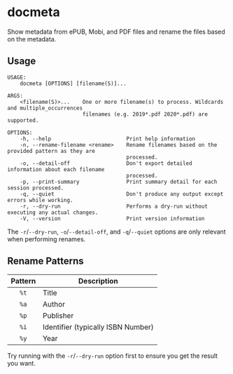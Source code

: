 # docmeta

Show metadata from ePUB, Mobi, and PDF files and rename the files based on the metadata.

## Usage

```console
USAGE:
    docmeta [OPTIONS] [filename(S)]...

ARGS:
    <filename(S)>...    One or more filename(s) to process. Wildcards and multiple_occurrences
                        filenames (e.g. 2019*.pdf 2020*.pdf) are supported.

OPTIONS:
    -h, --help                        Print help information
    -n, --rename-filename <rename>    Rename filenames based on the provided pattern as they are
                                      processed.
    -o, --detail-off                  Don't export detailed information about each filename
                                      processed.
    -p, --print-summary               Print summary detail for each session processed.
    -q, --quiet                       Don't produce any output except errors while working.
    -r, --dry-run                     Performs a dry-run without executing any actual changes.
    -V, --version                     Print version information
```

The `-r`/`--dry-run`, `-o`/`--detail-off`,  and `-q`/`--quiet` options are only relevant when performing renames.

## Rename Patterns

| Pattern | Description |
|:---:| ---|
| `%t` | Title |
| `%a` | Author | 
| `%p` | Publisher |
| `%i` | Identifier (typically ISBN Number) |
| `%y` | Year |

Try running with the `-r`/`--dry-run` option first to ensure you get the result you want.
